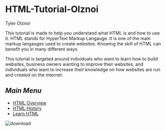 # HTML-Tutorial-Olznoi
Tyler Olznoi 

This tutorial is made to help you understand what HTML is and how to use it.
HTML stands for HyperText Markup Langauge.
It is one of the main markup langauges used to create websites. 
Knowing the skill of HTML can benefit you in many different ways. 

This tutorial is targeted around individuals who want to learn how to build websites, 
business owners wanting to improve their websites, and individuals who want to increase
their knowledge on how websites are run and created on the internet. 

## _Main Menu_

* [HTML Overview](HTML-Overview.md)
* [HTML History](HTML-History.md)
* [Learn HTML](HTML-How-To.md)



![download](https://user-images.githubusercontent.com/70455640/204362908-bc28ee34-4d5c-4dd7-a3de-0bfdfea81843.png)

